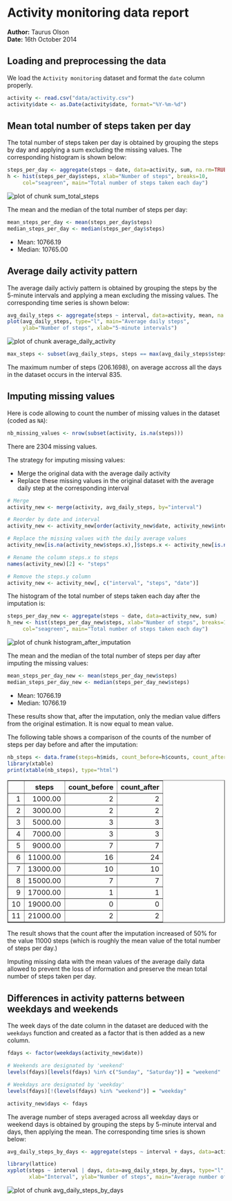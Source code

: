 # Activity monitoring data report


**Author:** Taurus Olson  
**Date:** 16th October 2014


## Loading and preprocessing the data

We load the `Activity monitoring` dataset and format the `date` column properly.


```r
activity <- read.csv("data/activity.csv")
activity$date <- as.Date(activity$date, format="%Y-%m-%d")
```


## Mean total number of steps taken per day

The total number of steps taken per day is obtained by grouping the steps by
day and applying a sum excluding the missing values. The corresponding histogram 
is shown below:


```r
steps_per_day <- aggregate(steps ~ date, data=activity, sum, na.rm=TRUE)
h <- hist(steps_per_day$steps, xlab="Number of steps", breaks=10, 
     col="seagreen", main="Total number of steps taken each day")
```

![plot of chunk sum_total_steps](figure/sum_total_steps.png) 

The mean and the median of the total number of steps per day:


```r
mean_steps_per_day <- mean(steps_per_day$steps)
median_steps_per_day <- median(steps_per_day$steps)
```

* Mean: 10766.19
* Median: 10765.00


## Average daily activity pattern

The average daily activiy pattern is obtained by grouping the steps by the
5-minute intervals and applying a mean excluding the missing values. The corresponding
time series is shown below:


```r
avg_daily_steps <- aggregate(steps ~ interval, data=activity, mean, na.rm = TRUE)
plot(avg_daily_steps, type="l", main="Average daily steps", 
     ylab="Number of steps", xlab="5-minute intervals")
```

![plot of chunk average_daily_activity](figure/average_daily_activity.png) 


```r
max_steps <- subset(avg_daily_steps, steps == max(avg_daily_steps$steps))
```

The maximum number of steps (206.1698), on average accross all the
days in the dataset occurs in the interval 835.


## Imputing missing values

Here is code allowing to count the number of missing values in the dataset (coded as `NA`):


```r
nb_missing_values <- nrow(subset(activity, is.na(steps)))
```

There are 2304 missing values.

The strategy for imputing missing values:

* Merge the original data with the average daily activity 
* Replace these missing values in the original dataset with the average daily step
  at the corresponding interval


```r
# Merge
activity_new <- merge(activity, avg_daily_steps, by="interval")

# Reorder by date and interval
activity_new <- activity_new[order(activity_new$date, activity_new$interval),]

# Replace the missing values with the daily average values
activity_new[is.na(activity_new$steps.x),]$steps.x <- activity_new[is.na(activity_new$steps.x),]$steps.y

# Rename the column steps.x to steps
names(activity_new)[2] <- "steps"

# Remove the steps.y column
activity_new <- activity_new[, c("interval", "steps", "date")]
```

The histogram of the total number of steps taken each day after the imputation is:


```r
steps_per_day_new <- aggregate(steps ~ date, data=activity_new, sum)
h_new <- hist(steps_per_day_new$steps, xlab="Number of steps", breaks=10, 
     col="seagreen", main="Total number of steps taken each day")
```

![plot of chunk histogram_after_imputation](figure/histogram_after_imputation.png) 

The mean and the median of the total number of steps per day after imputing the 
missing values:


```r
mean_steps_per_day_new <- mean(steps_per_day_new$steps)
median_steps_per_day_new <- median(steps_per_day_new$steps)
```

* Mean: 10766.19
* Median: 10766.19

These results show that, after the imputation, only the median value differs
from the original estimation. It is now equal to mean value.  

The following table shows a comparison of the counts of the number of
steps per day before and after the imputation:


```r
nb_steps <- data.frame(steps=h$mids, count_before=h$counts, count_after=h_new$counts)
library(xtable)
print(xtable(nb_steps), type="html")
```

<!-- html table generated in R 3.1.1 by xtable 1.7-3 package -->
<!-- Sun Oct 19 17:15:30 2014 -->
<TABLE border=1>
<TR> <TH>  </TH> <TH> steps </TH> <TH> count_before </TH> <TH> count_after </TH>  </TR>
  <TR> <TD align="right"> 1 </TD> <TD align="right"> 1000.00 </TD> <TD align="right">   2 </TD> <TD align="right">   2 </TD> </TR>
  <TR> <TD align="right"> 2 </TD> <TD align="right"> 3000.00 </TD> <TD align="right">   2 </TD> <TD align="right">   2 </TD> </TR>
  <TR> <TD align="right"> 3 </TD> <TD align="right"> 5000.00 </TD> <TD align="right">   3 </TD> <TD align="right">   3 </TD> </TR>
  <TR> <TD align="right"> 4 </TD> <TD align="right"> 7000.00 </TD> <TD align="right">   3 </TD> <TD align="right">   3 </TD> </TR>
  <TR> <TD align="right"> 5 </TD> <TD align="right"> 9000.00 </TD> <TD align="right">   7 </TD> <TD align="right">   7 </TD> </TR>
  <TR> <TD align="right"> 6 </TD> <TD align="right"> 11000.00 </TD> <TD align="right">  16 </TD> <TD align="right">  24 </TD> </TR>
  <TR> <TD align="right"> 7 </TD> <TD align="right"> 13000.00 </TD> <TD align="right">  10 </TD> <TD align="right">  10 </TD> </TR>
  <TR> <TD align="right"> 8 </TD> <TD align="right"> 15000.00 </TD> <TD align="right">   7 </TD> <TD align="right">   7 </TD> </TR>
  <TR> <TD align="right"> 9 </TD> <TD align="right"> 17000.00 </TD> <TD align="right">   1 </TD> <TD align="right">   1 </TD> </TR>
  <TR> <TD align="right"> 10 </TD> <TD align="right"> 19000.00 </TD> <TD align="right">   0 </TD> <TD align="right">   0 </TD> </TR>
  <TR> <TD align="right"> 11 </TD> <TD align="right"> 21000.00 </TD> <TD align="right">   2 </TD> <TD align="right">   2 </TD> </TR>
   </TABLE>

The result shows that the count after the imputation increased of 50% for the value
11000 steps (which is roughly the mean value of the total number of steps per day.)

Imputing missing data with the mean values of the average daily data allowed to
prevent the loss of information and preserve the mean total number of steps
taken per day. 


## Differences in activity patterns between weekdays and weekends

The week days of the date column in the dataset are deduced with the `weekdays`
function and created as a factor that is then added as a new column.


```r
fdays <- factor(weekdays(activity_new$date))

# Weekends are designated by 'weekend'
levels(fdays)[levels(fdays) %in% c("Sunday", "Saturday")] = "weekend" 

# Weekdays are designated by 'weekday'
levels(fdays)[!(levels(fdays) %in% "weekend")] = "weekday" 

activity_new$days <- fdays
```

The average number of steps averaged across all weekday days or weekend days is
obtained by grouping the steps by 5-minute interval and days, then applying the
mean. The corresponding time sries is shown below:


```r
avg_daily_steps_by_days <- aggregate(steps ~ interval + days, data=activity_new, mean)

library(lattice)
xyplot(steps ~ interval | days, data=avg_daily_steps_by_days, type="l", layout = c(1, 2),
       xlab="Interval", ylab="Number of steps", main="Average number of steps taken per day")
```

![plot of chunk avg_daily_steps_by_days](figure/avg_daily_steps_by_days.png) 

